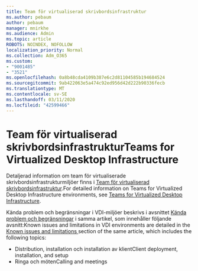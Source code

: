 ```yaml
---
title: Team för virtualiserad skrivbordsinfrastruktur
ms.author: pebaum
author: pebaum
manager: mnirkhe
ms.audience: Admin
ms.topic: article
ROBOTS: NOINDEX, NOFOLLOW
localization_priority: Normal
ms.collection: Adm_O365
ms.custom:
- "9001485"
- "3521"
ms.openlocfilehash: 0a8b48cda4109b387e6c2d81104585b194684524
ms.sourcegitcommit: 9ab422063e5a474c92ed956d42d222b90336fecb
ms.translationtype: MT
ms.contentlocale: sv-SE
ms.lasthandoff: 03/11/2020
ms.locfileid: "42599466"
---
```

# <a name="teams-for-virtualized-desktop-infrastructure"></a><span data-ttu-id="18921-102">Team för virtualiserad skrivbordsinfrastruktur</span><span class="sxs-lookup"><span data-stu-id="18921-102">Teams for Virtualized Desktop Infrastructure</span></span>

<span data-ttu-id="18921-103">Detaljerad information om team för virtualiserade skrivbordsinfrastrukturmiljöer finns i [Team för virtualiserad skrivbordsinfrastruktur](https://docs.microsoft.com/microsoftteams/teams-for-vdi).</span><span class="sxs-lookup"><span data-stu-id="18921-103">For detailed information on Teams for Virtualized Desktop Infrastructure environments, see [Teams for Virtualized Desktop Infrastructure](https://docs.microsoft.com/microsoftteams/teams-for-vdi).</span></span>

<span data-ttu-id="18921-104">Kända problem och begränsningar i VDI-miljöer beskrivs i avsnittet [Kända problem och begränsningar](https://docs.microsoft.com/microsoftteams/teams-for-vdi#known-issues-and-limitations) i samma artikel, som innehåller följande avsnitt:</span><span class="sxs-lookup"><span data-stu-id="18921-104">Known issues and limitations in VDI environments are detailed in the [Known issues and limitations ](https://docs.microsoft.com/microsoftteams/teams-for-vdi#known-issues-and-limitations) section of the same article, which includes the following topics:</span></span>
 - <span data-ttu-id="18921-105">Distribution, installation och installation av klient</span><span class="sxs-lookup"><span data-stu-id="18921-105">Client deployment, installation, and setup</span></span>
 - <span data-ttu-id="18921-106">Ringa och möten</span><span class="sxs-lookup"><span data-stu-id="18921-106">Calling and meetings</span></span>